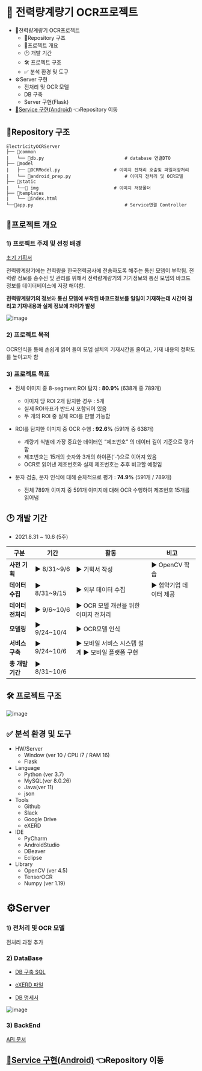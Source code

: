 # :electric_plug: 전력량계량기 OCR프로젝트

- :electric_plug:전력량계량기 OCR프로젝트
  - 📁Repository 구조
  - 📌프로젝트 개요
  - 🕑 개발 기간
  - 🛠 프로젝트 구조
  - ✅ 분석 환경 및 도구
- ⚙Server 구현
  - 전처리 및 OCR 모델
  - DB 구축
  - Server 구현(Flask)
- [📱Service 구현(Android)](https://github.com/yujapie/ElectricityMeterOCR) 👈Repository 이동



## 📁Repository 구조

```
ElectricityOCRServer
├── 📁common
|	└── 📃db.py				    	        # database 연결DTO
├── 📁model
|	├── 📃OCRModel.py					# 이미지 전처리 호출및 파일저장처리
|	└── 📃android_prep.py					# 이미지 전처리 및 OCR모델
├── 📁static
|	└──📁 img					        # 이미지 저장폴더
├── 📁templates
|	└── 📃index.html
└──📃app.py					                # Service연결 Controller
```



## 📌프로젝트 개요

### 1) 프로젝트 주제 및 선정 배경

[초기 기획서]()

전력량계량기에는 전력량을 한국전력공사에 전송하도록 해주는 통신 모뎀이 부착됨. 전력량 정보를 송수신 및 관리를 위해서 전력량계량기의 기기정보와 통신 모뎀의 바코드 정보를 데이터베이스에 저장 해야함.

**전력량계량기의 정보**와 **통신 모뎀에 부착된 바코드정보를** **일일이 기재하는데 시간이 걸리고 기재내용과 실제 정보에 차이가 발생**

![image](https://user-images.githubusercontent.com/58774664/136534302-29f47d5d-fff7-4101-af8b-ca3b8143c832.png)



### 2) 프로젝트 목적

OCR인식을 통해 손쉽게 읽어 들여 모뎀 설치의 기재시간을 줄이고, 기재 내용의 정확도를 높이고자 함



### 3) 프로젝트 목표

- 전체 이미지 중 8-segment ROI 탐지 : **80.9%** (638개 중 789개)
  - 이미지 당 ROI 2개 탐지한 경우 : 5개
  - 실제 ROI좌표가 반드시 포함되어 있음
  - 두 개의 ROI 중 실제 ROI를 판별 가능함



- ROI를 탐지한 이미지 중 OCR 수행 : **92.6%** (591개 중 638개)
  - 계량기 식별에 가장 중요한 데이터인 “제조번호” 의 데이터 길이
     기준으로 평가함
  - 제조번호는 15개의 숫자와 3개의 하이픈(‘-‘)으로 이어져 있음
  - OCR로 읽어낸 제조번호와 실제 제조번호는 추후 비교할 예정임



- 문자 검출, 문자 인식에 대해 순차적으로 평가 :  **74.9%** (591개 / 789개)
  - 전체 789개 이미지 중 591개 이미지에 대해 OCR 수행하여 제조번호 15개를 읽어냄



## 🕑 개발 기간

- 2021.8.31 ~ 10.6 (5주)

| **구분**          | **기간**        | **활동**                                                  | **비고**                   |
| ----------------- | --------------- | --------------------------------------------------------- | -------------------------- |
| **사전 기획**     | **▶** 8/31~9/6  | **▶** 기획서 작성                                         | **▶** OpenCV 학습          |
| **데이터 수집**   | **▶** 8/31~9/15 | **▶** 외부 데이터 수집                                    | **▶** 협약기업 데이터 제공 |
| **데이터 전처리** | **▶** 9/6~10/6  | **▶** OCR 모델 개선을 위한        이미지 전처리           |                            |
| **모델링**        | **▶** 9/24~10/4 | **▶** OCR모델 인식                                        |                            |
| **서비스 구축**   | **▶** 9/24~10/6 | **▶** 모바일 서비스 시스템 설계  **▶** 모바일 플랫폼 구현 |                            |
| **총 개발기간**   | **▶** 8/31~10/6 |                                                           |                            |



## 🛠 프로젝트 구조

![image](https://user-images.githubusercontent.com/58774664/136537726-bc984ae7-7562-4519-abc0-c8ef9ccaec4d.png)



## ✅ 분석 환경 및 도구

- HW/Server
  - Window (ver 10 / CPU i7 / RAM 16)
  - Flask
- Language
  - Python (ver 3.7)
  - MySQL(ver 8.0.26)
  - Java(ver 11)
  - json
- Tools
  - Github
  - Slack
  - Google Drive
  - eXERD
- IDE
  - PyCharm
  - AndroidStudio
  - DBeaver
  - Eclipse
- Library
  - OpenCV (ver 4.5)
  - TensorOCR
  - Numpy (ver 1.19)



# ⚙Server

### 1) 전처리 및 OCR 모델

전처리 과정 추가



### 2) DataBase

- [DB 구축 SQL](https://github.com/2SEHI/OCR-Text-Detection/blob/main/db/CreateTableSQL.sql)

- [eXERD 파일](https://github.com/2SEHI/OCR-Text-Detection/blob/main/db/Electricitydb_MySQL.exerd)

- [DB 명세서](https://magical-goldenrod-6ed.notion.site/DB-96c709ac9e3e4577abfe26913d14922e)

![image](https://user-images.githubusercontent.com/58774664/136549647-fcb7a7e7-2fcf-42b3-ba1f-fa974d161d5a.png)

### 3) BackEnd

[API 문서](https://magical-goldenrod-6ed.notion.site/API-5b7ebb411af64518a58d5e12d65899bd)



## [📱Service 구현(Android)](https://github.com/yujapie/ElectricityMeterOCR) 👈Repository 이동


